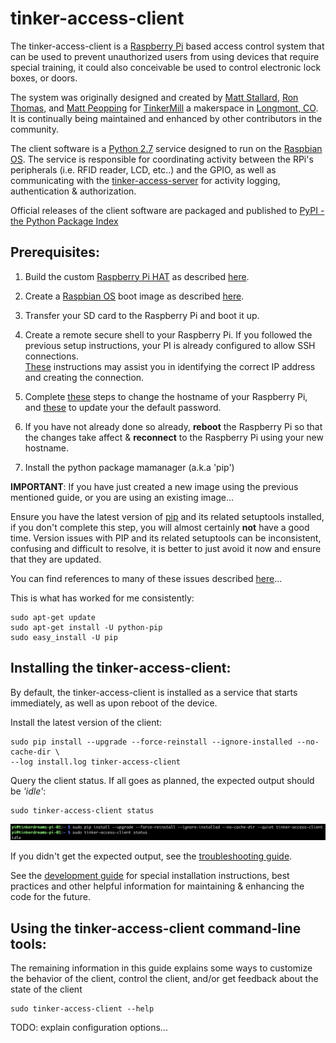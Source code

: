 # tinker-access-client

The tinker-access-client is a [Raspberry Pi](https://www.raspberrypi.org/products/) based access control system that can be used to prevent unauthorized users from using devices that require special training, it could also conceivable be used to control electronic lock boxes, or doors.

The system was originally designed and created by [Matt Stallard](https://github.com/mstallard), [Ron Thomas](https://github.com/RonaldThomas), and [Matt Peopping](https://github.com/analogpixel) for [TinkerMill](http://www.tinkermill.org) a makerspace in [Longmont, CO](https://www.google.com/maps/place/Longmont,+CO/@40.1679379,-105.1678944,12z/data=!3m1!4b1!4m5!3m4!1s0x876bf908d5cc3349:0xc17da1eef3a32735!8m2!3d40.1672068!4d-105.1019275). It is continually being maintained and enhanced by other contributors in the community.

The client software is a [Python 2.7](https://www.python.org/download/releases/2.7/) service designed to run on the [Raspbian OS](https://www.raspberrypi.org/downloads/raspbian/). The service is responsible for coordinating activity between the RPi's peripherals (i.e. RFID reader, LCD, etc..) and the GPIO, as well as communicating with the [tinker-access-server](../tinker_access_server/README.md) for activity logging, authentication & authorization.

Official releases of the client software are packaged and published to [PyPI - the Python Package Index ](https://pypi.python.org/pypi/tinker-access-client/)

## Prerequisites:
1. Build the custom [Raspberry Pi HAT](https://www.raspberrypi.org/blog/introducing-raspberry-pi-hats/) as described [here](../docs/RFID_Wiring.pdf).

1. Create a [Raspbian OS](https://www.raspberrypi.org/downloads/raspbian/) boot image as described [here](docs/bootimage.md).

1. Transfer your SD card to the Raspberry Pi and boot it up.

1. Create a remote secure shell to your Raspberry Pi. If you followed the previous setup instructions, your PI is already configured to allow SSH connections.  
[These](https://www.raspberrypi.org/documentation/remote-access/ssh/README.md) instructions may assist you in identifying the correct IP address and creating the connection.

1. Complete [these](https://www.howtogeek.com/167195/how-to-change-your-raspberry-pi-or-other-linux-devices-hostname/) steps to change the hostname of your Raspberry Pi, and [these](https://www.raspberrypi.org/documentation/linux/usage/users.md) to update your the default password.

1. If you have not already done so already, __reboot__ the Raspberry Pi so that the changes take affect & __reconnect__ to the Raspberry Pi using your new hostname.

1. Install the python package mamanager (a.k.a 'pip')

  **IMPORTANT**: If you have just created a new image using the previous mentioned guide, or you are using an existing image...

  Ensure you have the latest version of [pip](https://pip.pypa.io/en/stable) and its related setuptools installed, if you don't complete this step, you will almost certainly __not__ have a good time. Version issues with PIP and its related setuptools can be inconsistent, confusing and difficult to resolve, it is better to just avoid it now and ensure that they are updated.

  You can find references to many of these issues described [here](https://pip.pypa.io/en/stable/installing/#upgrading-pip)...

  This is what has worked for me consistently:
  ```commandline
  sudo apt-get update
  sudo apt-get install -U python-pip
  sudo easy_install -U pip
  ```

## Installing the tinker-access-client:

By default, the tinker-access-client is installed as a service that starts immediately, as well as upon reboot of the device.

Install the latest version of the client:

```commandline
sudo pip install --upgrade --force-reinstall --ignore-installed --no-cache-dir \
--log install.log tinker-access-client
```

Query the client status. If all goes as planned, the expected output should be *'idle'*:

```commandline
sudo tinker-access-client status
```

![status](docs/images/status.png)

If you didn't get the expected output, see the [troubleshooting guide](docs/troubleshooting.md).

See the [development guide](docs/development.md) for special installation instructions, best practices and other helpful information for maintaining & enhancing the code for the future.

## Using the tinker-access-client command-line tools:
The remaining information in this guide explains some ways to customize the behavior of the client, control the client, and/or get feedback about the state of the client
```
sudo tinker-access-client --help
```

TODO: explain configuration options...
